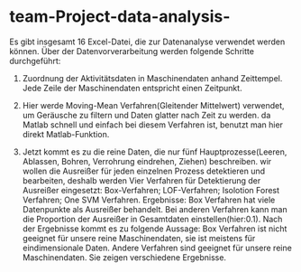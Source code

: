 # team-Project-data-analysis-

Es gibt insgesamt 16 Excel-Datei, die zur Datenanalyse verwendet werden können.
Über der Datenvorverarbeitung werden folgende Schritte durchgeführt:

1. Zuordnung der Aktivitätsdaten in Maschinendaten anhand Zeittempel. Jede Zeile der Maschinendaten entspricht einen Zeitpunkt.

2. Hier werde Moving-Mean Verfahren(Gleitender Mittelwert) verwendet, um Geräusche zu filtern und Daten glatter nach Zeit zu werden. 
da Matlab schnell und einfach bei diesem Verfahren ist, benutzt man hier direkt Matlab-Funktion.

3. Jetzt kommt es zu die reine Daten, die nur fünf Hauptprozesse(Leeren, Ablassen, Bohren, Verrohrung eindrehen, Ziehen) beschreiben.
wir wollen die Ausreißer für jeden einzelnen Prozess detektieren und bearbeiten, deshalb werden Vier Verfahren für Detektierung der Ausreißer 
eingesetzt: Box-Verfahren; LOF-Verfahren; Isolotion Forest Verfahren; One SVM Verfahren.
Ergebnisse: Box Verfahren hat viele Datenpunkte als Ausreißer behandelt. Bei anderen Verfahren kann man die Proportion der Ausreißer in Gesamtdaten einstellen(hier:0.1).
Nach der Ergebnisse kommt es zu folgende Aussage: 
Box Verfahren ist nicht geeignet für unsere reine Maschinendaten, sie ist meistens für eindimensionale Daten. 
Andere Verfahren sind geeignet für unsere reine Maschinendaten. Sie zeigen verschiedene Ergebnisse. 


